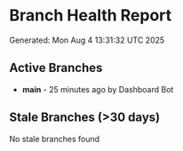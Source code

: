 # Branch Health Report
Generated: Mon Aug  4 13:31:32 UTC 2025

## Active Branches
- **main** - 25 minutes ago by Dashboard Bot

## Stale Branches (>30 days)
No stale branches found
